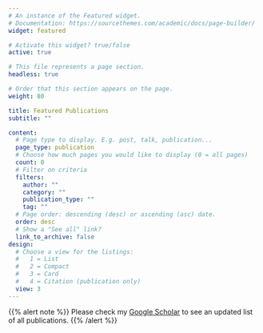 ```yaml
---
# An instance of the Featured widget.
# Documentation: https://sourcethemes.com/academic/docs/page-builder/
widget: featured

# Activate this widget? true/false
active: true

# This file represents a page section.
headless: true

# Order that this section appears on the page.
weight: 80

title: Featured Publications
subtitle: ""

content:
  # Page type to display. E.g. post, talk, publication...
  page_type: publication
  # Choose how much pages you would like to display (0 = all pages)
  count: 0
  # Filter on criteria
  filters:
    author: ""
    category: ""
    publication_type: ""
    tag: ""
  # Page order: descending (desc) or ascending (asc) date.
  order: desc
  # Show a "See all" link?
  link_to_archive: false
design:
  # Choose a view for the listings:
  #   1 = List
  #   2 = Compact
  #   3 = Card
  #   4 = Citation (publication only)
  view: 3
---
```


{{% alert note %}}
Please check my [Google Scholar](https://scholar.google.com/citations?user=0Y-meVgAAAAJ&hl=en) to see an updated list of all publications.
{{% /alert %}}
